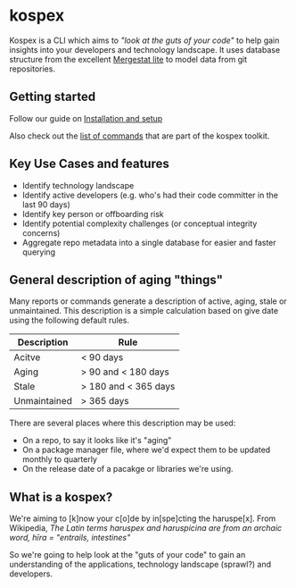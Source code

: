 # kospex

Kospex is a CLI which aims to _"look at the guts of your code"_ to help gain insights into your developers and technology landscape.
It uses database structure from the excellent [Mergestat lite](https://github.com/mergestat/mergestat-lite) to model data from git repositories. 

## Getting started

Follow our guide on [Installation and setup](getting-started)

Also check out the [list of commands](commands) that are part of the kospex toolkit.

## Key Use Cases and features

 - Identify technology landscape
 - Identify active developers (e.g. who's had their code committer in the last 90 days)
 - Identify key person or offboarding risk
 - Identify potential complexity challenges (or conceptual integrity concerns)
 - Aggregate repo metadata into a single database for easier and faster querying

## General description of aging "things"

Many reports or commands generate a description of active, aging, stale or unmaintained. This description is a simple calculation based on give date using the following default rules.

| Description   | Rule |
| -----------   | ---- |
| Acitve        | < 90 days |
| Aging         | > 90 and < 180 days |
| Stale         | > 180 and < 365 days |
| Unmaintained  | >  365 days |

There are several places where this description may be used:
 - On a repo, to say it looks like it's "aging" 
 - On a package manager file, where we'd expect them to be updated monthly to quarterly
 - On the release date of a pacakge or libraries we're using. 

## What is a kospex?

We're aiming to [k]now your c[o]de by in[spe]cting the haruspe[x].
From Wikipedia, _The Latin terms haruspex and haruspicina are from an archaic word, hīra = "entrails, intestines"_

So we're going to help look at the "guts of your code" to gain an understanding of the applications, technology landscape (sprawl?) and developers.